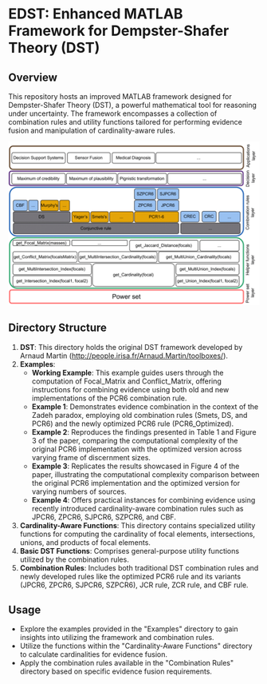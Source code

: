 # EDST: Enhanced MATLAB Framework for Dempster-Shafer Theory (DST)


## Overview
This repository hosts an improved MATLAB framework designed for Dempster-Shafer Theory (DST), a powerful mathematical tool for reasoning under uncertainty. The framework encompasses a collection of combination rules and utility functions tailored for performing evidence fusion and manipulation of cardinality-aware rules.

![High-level architecture of the proposed framework](EDST/EDST.png?raw=true)

## Directory Structure

1. **DST**: This directory holds the original DST framework developed by Arnaud Martin (http://people.irisa.fr/Arnaud.Martin/toolboxes/).
2. **Examples**:
   - **Working Example**: This example guides users through the computation of Focal_Matrix and Conflict_Matrix, offering instructions for combining evidence using both old and new implementations of the PCR6 combination rule.
   - **Example 1**: Demonstrates evidence combination in the context of the Zadeh paradox, employing old combination rules (Smets, DS, and PCR6) and the newly optimized PCR6 rule (PCR6_Optimized).
   - **Example 2**: Reproduces the findings presented in Table 1 and Figure 3 of the paper, comparing the computational complexity of the original PCR6 implementation with the optimized version across varying frame of discernment sizes.
   - **Example 3**: Replicates the results showcased in Figure 4 of the paper, illustrating the computational complexity comparison between the original PCR6 implementation and the optimized version for varying numbers of sources.
   - **Example 4**: Offers practical instances for combining evidence using recently introduced cardinality-aware combination rules such as JPCR6, ZPCR6, SJPCR6, SZPCR6, and CBF.
3. **Cardinality-Aware Functions**: This directory contains specialized utility functions for computing the cardinality of focal elements, intersections, unions, and products of focal elements.
4. **Basic DST Functions**: Comprises general-purpose utility functions utilized by the combination rules.
5. **Combination Rules**: Includes both traditional DST combination rules and newly developed rules like the optimized PCR6 rule and its variants (JPCR6, ZPCR6, SJPCR6, SZPCR6), JCR rule, ZCR rule, and CBF rule.

## Usage
- Explore the examples provided in the "Examples" directory to gain insights into utilizing the framework and combination rules.
- Utilize the functions within the "Cardinality-Aware Functions" directory to calculate cardinalities for evidence fusion.
- Apply the combination rules available in the "Combination Rules" directory based on specific evidence fusion requirements.
